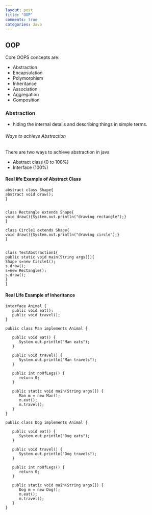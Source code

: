 ```yaml
---
layout: post
title: "OOP"
comments: true
categories: Java
---
```


## OOP
Core OOPS concepts are:
- Abstraction
- Encapsulation
- Polymorphism
- Inheritance
- Association
- Aggregation
- Composition

### Abstraction
- hiding the internal details and describing things in simple terms. 

###### Ways to achieve Abstraction
There are two ways to achieve abstraction in java

- Abstract class (0 to 100%)
- Interface (100%)


#### Real life Example of Abstract Class

```
abstract class Shape{  
abstract void draw();  
}  

  
class Rectangle extends Shape{  
void draw(){System.out.println("drawing rectangle");}  
}  

class Circle1 extends Shape{  
void draw(){System.out.println("drawing circle");}  
}  

  
class TestAbstraction1{  
public static void main(String args[]){  
Shape s=new Circle1();  
s.draw();  
s=new Rectangle();  
s.draw();  
}  
}  
```

#### Real Life Example of Inheritance

```
interface Animal {
   public void eat();
   public void travel();
}
```

```
public class Man implements Animal {

   public void eat() {
      System.out.println("Man eats");
   }

   public void travel() {
      System.out.println("Man travels");
   } 

   public int noOfLegs() {
      return 0;
   }

   public static void main(String args[]) {
      Man m = new Man();
      m.eat();
      m.travel();
   }
} 
```

```
public class Dog implements Animal {

   public void eat() {
      System.out.println("Dog eats");
   }

   public void travel() {
      System.out.println("Dog travels");
   } 

   public int noOfLegs() {
      return 0;
   }

   public static void main(String args[]) {
      Dog m = new Dog();
      m.eat();
      m.travel();
   }
} 
```